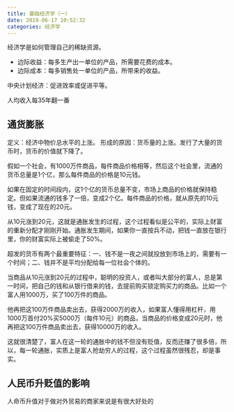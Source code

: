 ```yaml
---
title: 基础经济学（一）
date: 2019-06-17 10:52:32
categories: 经济学
---
```

经济学是如何管理自己的稀缺资源。

<!--more-->

- 边际收益：每多生产出一单位的产品，所需要花费的成本。
- 边际成本：每多销售处一单位的产品，所带来的收益。

中央计划经济：促进效率或促进平等。

人均收入每35年翻一番

## 通货膨胀
定义：经济中物价总水平的上涨。
形成的原因：货币量的上涨。发行了大量的货币时，货币的价值就下降了。

假如一个社会，有1000万件商品，每件商品价格相等，然后这个社会里，流通的货币总量是1个亿，那么每件商品的价格是10元钱。

如果在固定的时间段内，这1个亿的货币总量不变，市场上商品的价格就保持稳定。但如果流通的钱多了一倍，变成2个亿。每件商品的价格，就从原先的10元钱，变成了现在的20元。

从10元涨到20元，这就是通胀发生的过程，这个过程看似是公平的，实际上财富的重新分配才刚刚开始。通胀发生期间，如果你一直按兵不动，把钱一直放在银行里，你的财富实际上被偷走了50%。

超发的货币有两个最重要特征：一、钱不是一夜之间就投放到市场上的，需要有一个时间；二、钱并不是平均分配给每一位社会个体的。

当商品从10元涨到20元的过程中，聪明的投资人，或者叫大部分的富人，总是第一时间，把自己的钱和从银行借来的钱，去提前购买锁定购买力的商品。比如一个富人用1000万，买了100万件的商品。

他再把这100万件商品卖出去，获得2000万的收入，如果富人懂得用杠杆，用1000万首付20%买5000万（每件10元）的商品，当商品的价格变成20元时，他再把这100万件商品卖出去，获得10000万的收入。

这就很清楚了，富人在这一轮的通胀中的钱不但没有贬值，反而还赚了很多倍，所以，每一轮通胀，实质上是富人抢劫穷人的过程，这个过程虽然很残忍，却是事实。

## 人民币升贬值的影响
人命币升值对于做对外贸易的商家来说是有很大好处的

